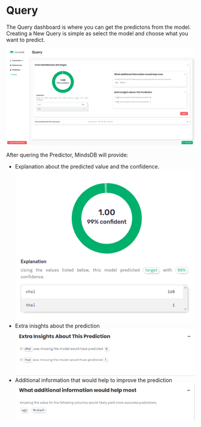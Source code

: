 # Query

The Query dashboard is where you can get the predictons from the model. Creating a New Query is simple as select the model and choose what you want to predict.

![Query](/assets/scout/query.png)

After quering the Predictor, MindsDB will provide:

* Explanation about the predicted value and the confidence.
   ![Explanation](/assets/scout/explanation.png)
* Extra inisghts about the prediction
   ![Extra Insights](/assets/scout/extra-insights.png)
* Additional information that would help to improve the prediction 
   ![Additional Info](/assets/scout/additional-info.png)
